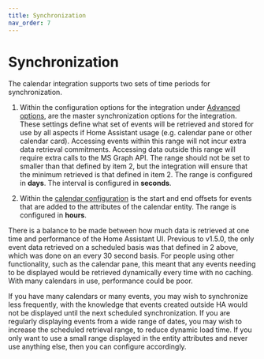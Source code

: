 ```yaml
---
title: Synchronization
nav_order: 7
---
```


# Synchronization
The calendar integration supports two sets of time periods for synchronization. 

1. Within the configuration options for the integration under [Advanced options](./installation_and_configuration.md#advanced-options), are the master synchronization options for the integration. These settings define what set of events will be retrieved and stored for use by all aspects if Home Assistant usage (e.g. calendar pane or other calendar card). Accessing events within this range will not incur extra data retrieval commitments. Accessing data outside this range will require extra calls to the MS Graph API. The range should not be set to smaller than that defined by item 2, but the integration will ensure that the minimum retrieved is that defined in item 2. The range is configured in **days**. The interval is configured in **seconds**.

1. Within the [calendar configuration](./calendar_configuration.md) is the start and end offsets for events that are added to the attributes of the calendar entity. The range is configured in **hours**.

There is a balance to be made between how much data is retrieved at one time and performance of the Home Assistant UI. Previous to v1.5.0, the only event data retrieved on a scheduled basis was that defined in 2 above, which was done on an every 30 second basis. For people using other functionality, such as the calendar pane, this meant that any events needing to be displayed would be retrieved dynamically every time with no caching. With many calendars in use, performance could be poor.

If you have many calendars or many events, you may wish to synchronize less frequently, with the knowledge that events created outside HA would not be displayed until the next scheduled synchronization. If you are regularly displaying events from a wide range of dates, you may wish to increase the scheduled retrieval range, to reduce dynamic load time. If you only want to use a small range displayed in the entity attributes and never use anything else, then you can configure accordingly.
